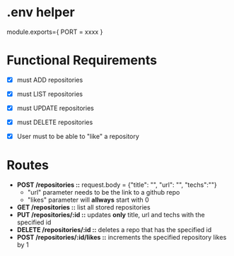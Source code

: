 # .env helper
module.exports={
    PORT = xxxx
}

# Functional Requirements
- [x] must ADD repositories
- [x] must LIST repositories
- [x] must UPDATE repositories
- [x] must DELETE repositories
- [x] User must to be able to "like" a repository


# Routes
- **POST /repositories ::** request.body = {"title": "", "url": "", "techs":""}
  - "url" parameter needs to be the link to a github repo
  - "likes" parameter will **allways** start with 0
- **GET /repositories ::** list all stored repositories
- **PUT /repositories/:id ::** updates **only** title, url and techs with the specified id
- **DELETE /repositories/:id ::** deletes a repo that has the specified id
- **POST /repositories/:id/likes ::** increments the specified repository likes by 1